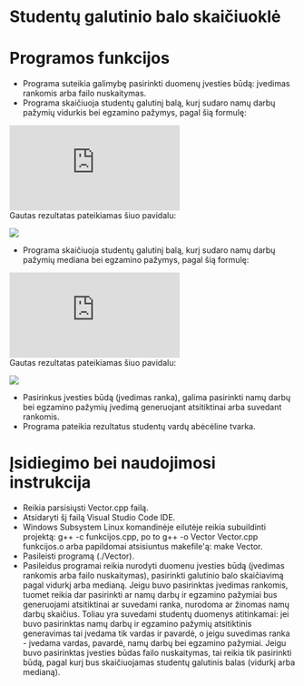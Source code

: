 # Studentų galutinio balo skaičiuoklė
# Programos funkcijos
* Programa suteikia galimybę pasirinkti duomenų įvesties būdą: įvedimas rankomis arba failo nuskaitymas.
* Programa skaičiuoja studentų galutinį balą, kurį sudaro namų darbų pažymių vidurkis bei egzamino pažymys, pagal šią formulę:

![](https://latex.codecogs.com/gif.latex?Galutinis%20%3D%200.4%20*%20vidurkis%20&plus;%200.6%20*%20egzaminas)<br />
Gautas rezultatas pateikiamas šiuo pavidalu:

![](https://user-images.githubusercontent.com/78591148/108546571-fd763780-72f1-11eb-83e8-d9cbd783415e.png)

* Programa skaičiuoja studentų galutinį balą, kurį sudaro namų darbų pažymių mediana bei egzamino pažymys, pagal šią formulę:

![](https://latex.codecogs.com/gif.latex?Galutinis%20%3D%200.4%20*%20mediana%20&plus;%200.6%20*%20egzaminas)<br />
Gautas rezultatas pateikiamas šiuo pavidalu:

![](https://user-images.githubusercontent.com/78591148/108546956-89885f00-72f2-11eb-982e-422914af023f.png)

* Pasirinkus įvesties būdą (įvedimas ranka), galima pasirinkti namų darbų bei egzamino pažymių įvedimą generuojant atsitiktinai arba suvedant rankomis.
* Programa pateikia rezultatus studentų vardų abėcėline tvarka.
# Įsidiegimo bei naudojimosi instrukcija
* Reikia parsisiųsti Vector.cpp failą.
* Atsidaryti šį failą Visual Studio Code IDE.
* Windows Subsystem Linux komandinėje eilutėje reikia subuildinti projektą: g++ -c funkcijos.cpp, po to g++ -o Vector Vector.cpp funkcijos.o arba papildomai atsisiuntus makefile'ą: make Vector.
* Pasileisti programą (./Vector).
* Pasileidus programai reikia nurodyti duomenu įvesties būdą (įvedimas rankomis arba failo nuskaitymas), pasirinkti galutinio balo skaičiavimą pagal vidurkį arba medianą. Jeigu buvo pasirinktas įvedimas rankomis, tuomet reikia dar pasirinkti ar namų darbų ir egzamino pažymiai bus generuojami atsitiktinai ar suvedami ranka, nurodoma ar žinomas namų darbų skaičius. Toliau yra suvedami studentų duomenys atitinkamai: jei buvo pasirinktas namų darbų ir egzamino pažymių atsitiktinis generavimas tai įvedama tik vardas ir pavardė, o jeigu suvedimas ranka - įvedama vardas, pavardė, namų darbų bei egzamino pažymiai. Jeigu buvo pasirinktas įvesties būdas failo nuskaitymas, tai reikia tik pasirinkti būdą, pagal kurį bus skaičiuojamas studentų galutinis balas (vidurkį arba medianą).
